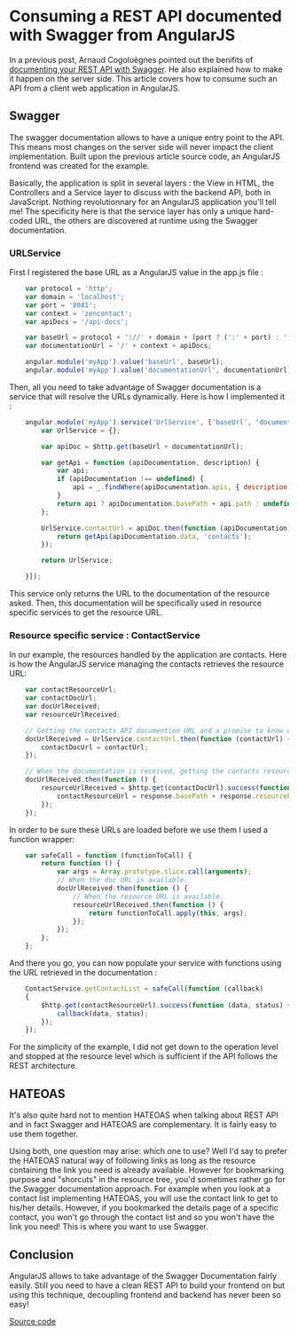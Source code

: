# Consuming a REST API documented with Swagger from AngularJS

In a previous post, Arnaud Cogoluègnes pointed out the benifits of [documenting your REST API with Swagger](http://blog.zenika.com/index.php?post/2013/07/11/Documenting-a-REST-API-with-Swagger-and-Spring-MVC). He also explained how to make it happen on the server side. This article covers how to consume such an API from a client web application in AngularJS.

## Swagger

The swagger documentation allows to have a unique entry point to the API. This means most changes on the server side will never impact the client implementation. Built upon the previous article source code, an AngularJS frontend was created for the example.

Basically, the application is split in several layers : the View in HTML, the Controllers and a Service layer to discuss with the backend API, both in JavaScript. Nothing revolutionnary for an AngularJS application you'll tell me! The specificity here is that the service layer has only a unique hard-coded URL, the others are discovered at runtime using the Swagger documentation.

### URLService

First I registered the base URL as a AngularJS value in the app.js file :
``` JavaScript
    var protocol = 'http';
    var domain = 'localhost';
    var port = '8081';
    var context = 'zencontact';
    var apiDocs = '/api-docs';

    var baseUrl = protocol + '://' + domain + (port ? (':' + port) : '');
    var documentationUrl = '/' + context + apiDocs;

    angular.module('myApp').value('baseUrl', baseUrl);
    angular.module('myApp').value('documentationUrl', documentationUrl);
```

Then, all you need to take advantage of Swagger documentation is a service that will resolve the URLs dynamically. Here is how I implemented it :

``` JavaScript
    angular.module('myApp').service('UrlService', ['baseUrl', 'documentationUrl', '$http', function (baseUrl, documentationUrl, $http) {
        var UrlService = {};

        var apiDoc = $http.get(baseUrl + documentationUrl);

        var getApi = function (apiDocumentation, description) {
            var api;
            if (apiDocumentation !== undefined) {
                api = _.findWhere(apiDocumentation.apis, { description: description });
            }
            return api ? apiDocumentation.basePath + api.path : undefined;
        };

        UrlService.contactUrl = apiDoc.then(function (apiDocumentation) {
            return getApi(apiDocumentation.data, 'contacts');
        });

        return UrlService;

    }]);
```


This service only returns the URL to the documentation of the resource asked. Then, this documentation will be specifically used in resource specific services to get the resource URL.

### Resource specific service : ContactService

In our example, the resources handled by the application are contacts. Here is how the AngularJS service managing the contacts retrieves the resource URL:

``` JavaScript
    var contactResourceUrl;
    var contactDocUrl;
    var docUrlReceived;
    var resourceUrlReceived;

    // Getting the contacts API documention URL and a promise to know when it's loaded.
    docUrlReceived = UrlService.contactUrl.then(function (contactUrl) {
        contactDocUrl = contactUrl;
    });

    // When the documentation is received, getting the contacts resource URL and a promise to know when it's loaded.
    docUrlReceived.then(function () {
        resourceUrlReceived = $http.get(contactDocUrl).success(function (response) {
            contactResourceUrl = response.basePath + response.resourcePath;
        });
    });
```

In order to be sure these URLs are loaded before we use them I used a function wrapper:

``` JavaScript
    var safeCall = function (functionToCall) {
        return function () {
            var args = Array.prototype.slice.call(arguments);
            // When the doc URL is available.
            docUrlReceived.then(function () {
                // When the resource URL is available.
                resourceUrlReceived.then(function () {
                    return functionToCall.apply(this, args);
                });
            });
        };
    };
```

And there you go, you can now populate your service with functions using the URL retrieved in the documentation :

``` JavaScript
    ContactService.getContactList = safeCall(function (callback)
    {
        $http.get(contactResourceUrl).success(function (data, status) {
            callback(data, status);
        });
    });
```

For the simplicity of the example, I did not get down to the operation level and stopped at the resource level which is sufficient if the API follows the REST architecture.

## HATEOAS

It's also quite hard not to mention HATEOAS when talking about REST API and in fact Swagger and HATEOAS are complementary. It is fairly easy to use them together.

Using both, one question may arise: which one to use? Well I'd say to prefer the HATEOAS natural way of following links as long as the resource containing the link you need is already available. However for bookmarking purpose and "shorcuts" in the resource tree, you'd sometimes rather go for the Swagger documentation approach. For example when you look at a contact list implementing HATEOAS, you will use the contact link to get to his/her details. However, if you bookmarked the details page of a specific contact, you won't go through the contact list and so you won't have the link you need! This is where you want to use Swagger.

## Conclusion

AngularJS allows to take advantage of the Swagger Documentation fairly easily. Still you need to have a clean REST API to build your frontend on but using this technique, decoupling frontend and backend has never been so easy!

[Source code](https://github.com/Dayde/angularjs-frontend-using-swagger-documentation)
